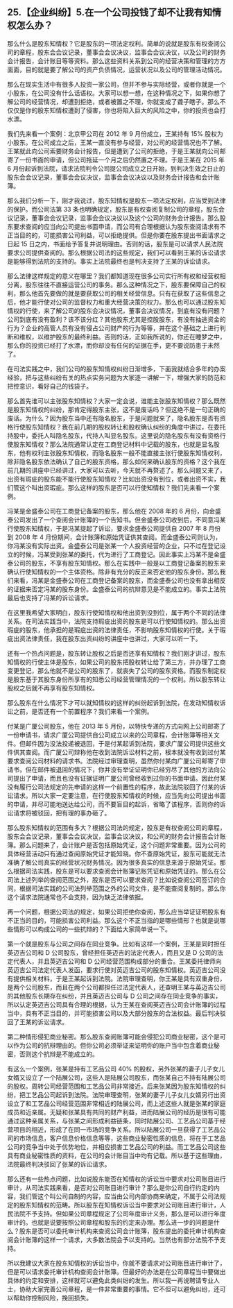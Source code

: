 ## 25.【企业纠纷】5.在一个公司投钱了却不让我有知情权怎么办？
那么什么是股东知情权？它是股东的一项法定权利。简单的说就是股东有权查阅公司的章程，股东会会议记录，董事会会议决议，监事会会议决议，以及公司的财务会计报告，会计账目等等资料。那么这些资料关系到公司的经营决策和管理的方方面面，目的就是要了解公司的资产负债情况，运营状况以及公司的管理活动情况。


那么在现实生活中有很多人投资一家公司，但并不参与实际经营，或者你就是一个小股东，在公司没有什么话语权。大家可以想一想，在这种情况之下，如果你想了解公司的经营情况，却遭到拒绝，或者被置之不理，你就变成了聋子瞎子。那么不仅仅是你的股东知情权遭到了侵害，你也将陷入巨大的风险之中，你的投资也会打水漂。


我们先来看一个案例：北京甲公司在 2012 年 9 月份成立，王某持有 15% 股权为小股东。在公司成立之后，王某一直没有参与经营，对公司的经营情况也不了解。王某就此向公司索要财务会计报告，但是遭到了公司的拒绝，于是王某就向公司邮寄了一份书面的申请，但公司拖延一个月之后仍然置之不理。于是王某在 2015 年 6 月份起诉到法院，请求法院判令公司提公司成立之日开始，到判决生效之日止的股东会会议记录，董事会会议决议，监事会会议决议以及财务会计报告和会计账簿。


那么我们分析一下，刚才我说过，股东知情权是股东一项法定权利，应当受到法律的保护。而公司法第 33 条也明确规定，股东是有权查阅复制公司的章程，股东会议记录，董事会会议记录，监事会会议决议以及这个公司的财务会计报告。那么股东要求查阅的应当向公司提出书面申请，而公司有合理根据认为股东查阅请求有不正当目的的，可能损害公司利益，可以拒绝提供。但是你要在股东提出书面请求之日起 15 日之内，书面给予答复并说明理由。否则的话，股东是可以请求人民法院要求公司提供查阅的。那么根据公司法的这些规定，我们可以看到王某的诉讼请求是能够得到法院的支持的。事实上法院最终也是判决支持了王某的诉讼请求。


那么法律这样规定的意义在哪里？我们都知道现在很多公司实行所有权和经营权相分离，股东往往不直接运营公司的事务。那么这种情况之下，股东要保障自己的权利，那么他首先要做的就是要获取公司的相关经营信息。只有在获取了这些信息之后，他才能行使对公司的监督权力和重大经营决策的权力。那么也可以通过股东知情权的行使，来了解公司的股东会决议情况，董事会决议情况，到底有没有问题？公司到底有没有盈利？该不该分红？其他股东尤其是控股股东，有没有抽逃资金的行为？企业的高管人员有没有侵占公司财产的行为等等，并在这个基础之上进行判断和维权，以维护股东的最终利益。否则的话，正如我所说的，你还在睡梦之中，那么你的投资已经打了水漂，而你却没有任何的证据在手，更不要说防患于未然了。


在司法实践之中，我们公司的股东知情权纠纷日渐增多，下面我就结合多年的办案经验，把与这些纠纷有关的热点实务问题为大家逐一讲解一下，增强大家的防范和把控意识，看好自己的钱袋子。


那么首先谁可以主张股东知情权？大家一定会说，谁能主张股东知情权？那么既然是股东知情权的纠纷，那肯定得股东主张，这不是废话吗？但这绝不是一句正确的废话。为什么？因为股东当中还有隐名股东，于是问题就来了，隐名股东是否有资格行使股东知情权？我在前几期的股权转让和股权确认纠纷的角度中讲过，在委托持股中，委托人叫隐名股东，代持人叫显名股东。这里说的隐名股东有没有资格行使股东知情权？那么法院通常认定在工商登记材料中记载的股东，也就是显名股东，他有权利主张股东知情权，而隐名股东一般不能直接主张行使股东知情权利，除非隐名股东依法确认了自己的股东资格，那么如何来确认股东的资格？这个我在前几期的讲座中已经讲过，大家可以去听，今天就不再赘述了。那么问题又来了，出资有瑕疵的股东能不能行使股东知情权？比如出资没有到位，或者出资不实，我们管这个叫出资瑕疵。那么这样的股东是否可以行使知情权？我们先来看一个案例。


冯某是金盛泰公司在工商登记备案的股东，那么他在 2008 年的 6 月份，向金盛泰公司发出了一个查阅会计账簿的一个告知书。但金盛泰公司收到后，不同意冯某行使股东知情权，于是冯某提起了诉讼，要求金盛泰公司提供自 2007 年 8 月份到 2008 年 4 月份期间，会计账簿和原始凭证供其查阅。而金盛泰公司则认为，你冯某没有实际出资。金盛泰公司是张某一个人投资经营的企业，只不过在登记设立的时候，冯某受到张某的委托，代为进行了工商登记。因此事实上冯某不是金盛泰公司的股东，不享有股东知情权。那么在实践中一般是以工商登记备案的股东来确认行使知情权的一个主体资格。除非有充分的反正来否定他的股东身份。那么我们来看，冯某是金盛泰公司在工商登记备案的股东，而金盛泰公司也没有拿出相反的证据来否定冯某的股东身份。金盛泰公司的抗辩意见是不能成立的。事实上法院最后也支持了冯某的诉讼请求。


在这里我希望大家明白，股东行使知情权和他出资到没到位，属于两个不同的法律关系。在司法实践当中，法院支持瑕疵出资的股东是可以行使知情权的。那么出资瑕疵的股东，他承担的是瑕疵出资的法律责任，不影响股东知情权的行使。关于瑕疵出资法律责任，我在股东出资纠纷的讲座中也讲过，大家可以听一下。


还有一个热点问题是，股东转让股权之后是否还享有知情权？我们刚才讲过，股东知情权的行使主体是股东，如果公司的股东把股权转让给了第三方，并办理了工商变更登记，那么他就不是公司的股东了，就丧失了公司的股东资格。而股东制定权是股东基于其股东身份所享有的知悉公司经营管理情况的一个权利。所以股东转让股权之后就不再享有股东知情权。


那么股东在什么情况下才可以就知情权的这样的纠纷起诉到法院，在发动知情权诉讼之前，是否还有一个前置程序？我们来看一个案例。


付某是广厦公司股东，他在 2013 年 5 月份，以特快专递的方式向网上公司邮寄了一份申请书，请求广厦公司提供自公司成立以来的公司章程，会计账簿等相关文件。但邮件因为没法投递被退回，于是付某起诉到法院，要求广厦公司提供这些文件供其查阅。而广厦公司辩称他在收到法院诉讼材料之前，根本就没有收到过付某要求查阅公司材料的请求书。法院经过审理查明，虽然你付某向广厦公司邮寄了申请书，但在邮件被退回的情况下，你并没有举证证明你已经穷尽了其他的方法向公司提出了申请，而且也没有证据证明广厦公司曾经收到过你的书面申请。因此付某没有履行公司法规定的先申请的这样一个前置性的程序，故此法院驳回了付某的诉讼请求。所以大家一定要注意，在行使股东知情权的时候，应当先向公司提出书面的申请，并尽可能地送达给公司，而不要盲目的起诉，省略了该程序，否则你的诉讼请求将被驳回，把有理的事办砸了。


那么股东知情权的范围有多大？根据公司法的规定，股东是有权查阅公司的章程，股东会会议记录，董事会会议决议，监事会议决议，和公司的财务会计报告会计账簿。那么问题来了，会计账户是否包括原始凭证，这个问题非常重要。因为公司的具体经营活动只有通过查阅原始凭证才能知晓。你不查原始凭证，股东可能就无法准确了解公司真实的经营状况财务情况。因为很多真实的信息来源于原始凭证。那么根据司法实践，股东是可以要求查阅会计账簿记账凭证和原始凭证的。那么在公司法上述列举的查阅范围之外，股东是否可以要求查阅？比如说查阅公司签订的合同，根据司法实践的公司法列举范围之外的公司文件，是不能查阅复制的。那么你这个请求法院通常也不会支持，因为缺乏法律依据。


再一个问题，根据公司法的规定，如果公司拒绝你查阅，那么应当举证证明股东有不正当的目的，可能损害公司利益。那么这个不正当指的是哪些情形？也就是说哪些情形可以构成公司的一些抗辩的？下面给大家简单说一下。


第一个就是股东与公司之间存在同业竞争。比如有这样一个案例，王某是同时担任英迈吉公司和 D 公司股东，曾经担任英迈吉的法定代表人，而且又是 D 公司的法定代表人，并且英迈吉公司和 D 公司经营范围构成部分的重合。王某委托律师向英迈吉公司法定代表人发函，要求行使对英迈吉公司的股东知情权。英迈吉公司没有提供相关材料，于是王某起诉到法院。法院审理查明，你王某是具有双重身份，是两个公司股东，而且在两个公司都担任过法定代表人，还查明王某与英迈吉公司的其他股东长期存在纠纷，并且英迈吉公司与 D 公司之间存在同业竞争的事实，所以认定英迈吉公司具有合理的根据，认为王某在查阅英迈吉公司会计账簿的过程当中，具有不正当目的，并可能损害公司以及大部分股东的合法权益。最后判决驳回了王某的诉讼请求。


第二种情形侵犯商业秘密。那么股东查阅账簿可能会侵犯公司商业秘密，这个是可以作为公司的抗辩理由的。但你公司必须举证来证明你的账户当中包含着商业秘密，否则这个抗辩是不能成立的。


有这么一个案例，张某是持有工艺品公司 40% 的股权，另外张某的妻子儿子女儿女婿又设立了一个陆展公司，这些人是陆展公司股东，而张某自己不持有陆展公司的股权。周转公司经营范围和工艺品公司非常接近。后来张某因为股东知情权的纠纷，把工艺品公司起诉到法院。法院审理查明，张某的妻子儿子女儿女婿另行出资设立了和工艺品公司经营范围非常相近的陆展公司，而上述这些人就是张某的家庭成员和近亲属。无疑和张某具有共同的财产利益，进而陆展公司的经历是很有可能通过这种亲属关系，与张某之间形成利益链条，同时陆展公司、工艺品公司基于经营项目的相近，形成了在同一市场的竞争关系。所以陆展公司一旦获得了工艺品公司的市场信息，客户信息价格信息等等，这些商业秘密性质的信息，将在于工艺品公司的竞争当中处于优势地位，并相应损害工艺品公司的利益。而工艺品公司这些具有商业秘密性质的资料，在公司的会计账目当中均有记载。所以基于这些理由，法院最终判决驳回了张某的诉讼请求。


那么还有一些热点问题，比如说股东能否在知情权的诉讼当中要求对公司账目进行审计，从司法实践来看，是否对公司账目进行审计？那么是你公司自行约定的内容，我们管这个叫公司自制的内容，应当由公司内部协商来确定，不属于公司法规定的股东知情权的范畴。所以股东在知情权诉讼当中要求对公司账目进行审计，人民法院不予支持。但如果公司章程规定了公司年度审计义务，那么是可以进行年度审计的。也就是说要按照公司章程和股东的约定来办理。那么进一步的问题是什么？股东是否可以委托审计机构来查阅公司会计账簿，股东提出的委托审计机构查阅会计账簿的这样一个请求，大多数法院会予以支持的。当然也有部分法院不予支持。


所以我建议大家在股东知情权的诉讼当中，你就不要请求对公司账目进行审计了，但是可以请求委托审计机构查阅会计账簿。但最好的办法是在公司章程当中要做出具体的约定和安排，这样就可以避免此类纠纷的发生。所以我一再说聘请专业人士，协助大家完善公司章程，是一件非常重要的事情。它不但可以避免纠纷，还可以帮助你控制风险，挽回损失。

